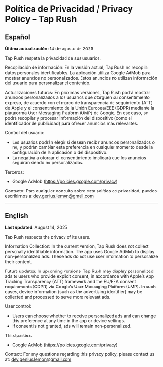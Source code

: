 # Política de Privacidad / Privacy Policy – Tap Rush

## Español

**Última actualización:** 14 de agosto de 2025

Tap Rush respeta la privacidad de sus usuarios.

Recopilación de información:
En la versión actual, Tap Rush no recopila datos personales identificables. La aplicación utiliza Google AdMob para mostrar anuncios no personalizados. Estos anuncios no utilizan información del usuario para personalizar el contenido.

Actualizaciones futuras:
En próximas versiones, Tap Rush podrá mostrar anuncios personalizados a los usuarios que otorguen su consentimiento expreso, de acuerdo con el marco de transparencia de seguimiento (ATT) de Apple y el consentimiento de la Unión Europea/EEE (GDPR) mediante la plataforma User Messaging Platform (UMP) de Google. En ese caso, se podrá recopilar y procesar información del dispositivo (como el identificador de publicidad) para ofrecer anuncios más relevantes.

Control del usuario:
- Los usuarios podrán elegir si desean recibir anuncios personalizados o no, y podrán cambiar esta preferencia en cualquier momento desde la configuración de la aplicación o del dispositivo.
- La negativa a otorgar el consentimiento implicará que los anuncios seguirán siendo no personalizados.

Terceros:
- Google AdMob (https://policies.google.com/privacy)

Contacto:
Para cualquier consulta sobre esta política de privacidad, puedes escribirnos a:
dev.genius.lemon@gmail.com

---

## English

**Last updated:** August 14, 2025

Tap Rush respects the privacy of its users.

Information Collection:
In the current version, Tap Rush does not collect personally identifiable information. The app uses Google AdMob to display non-personalized ads. These ads do not use user information to personalize their content.

Future updates:
In upcoming versions, Tap Rush may display personalized ads to users who provide explicit consent, in accordance with Apple’s App Tracking Transparency (ATT) framework and the EU/EEA consent requirements (GDPR) via Google’s User Messaging Platform (UMP). In such cases, device information (such as the advertising identifier) may be collected and processed to serve more relevant ads.

User control:
- Users can choose whether to receive personalized ads and can change this preference at any time in the app or device settings.
- If consent is not granted, ads will remain non-personalized.

Third parties:
- Google AdMob (https://policies.google.com/privacy)

Contact:
For any questions regarding this privacy policy, please contact us at:
dev.genius.lemon@gmail.com
